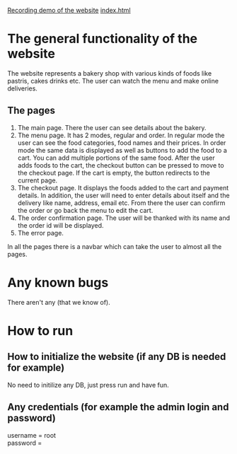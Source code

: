 [Recording demo of the website](Hadarim-Bakery.mp4)
[index.html](api/index.html)

# The general functionality of the website
The website represents a bakery shop with various kinds of foods like pastris, cakes drinks etc.
The user can watch the menu and make online deliveries.

## The pages
1. The main page. There the user can see details about the bakery.
2. The menu page. It has 2 modes, regular and order. In regular mode the user can see the food categories, food names and their prices.
   In order mode the same data is displayed as well as buttons to add the food to a cart. You can add multiple portions of the same food.
   After the user adds foods to the cart, the checkout button can be pressed to move to the checkout page. If the cart is empty, the button redirects to the current page.
3. The checkout page. It displays the foods added to the cart and payment details. In addition, the user will need to enter details about itself and the delivery like name, address, email etc.
   From there the user can confirm the order or go back the menu to edit the cart.
4. The order confirmation page. The user will be thanked with its name and the order id will be displayed.
5. The error page.

In all the pages there is a navbar which can take the user to almost all the pages.

# Any known bugs
There aren't any (that we know of).

# How to run
## How to initialize the website (if any DB is needed for example)
No need to initilize any DB, just press run and have fun.
## Any credentials (for example the admin login and password)
username = root<br>
password = 
